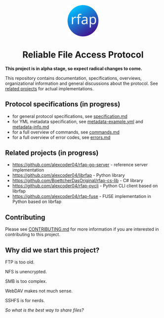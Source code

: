 <div align="center">
  <img src="./assets/rfap_icon_v1.svg" width="20%" height="auto">
</div>
<h1 align="center">Reliable File Access Protocol</h1>

**This project is in alpha stage, so expect radical changes to come.**

This repository contains documentation, specifications, overviews,
organizational information and general discussions about the protocol. See
[related projects](#related-projects-in-progress) for actual implementations.

## Protocol specifications (in progress)

 - for general protocol specifications, see [specification.md](./specification.md)
 - for YML metadata specification, see [metadata-example.yml](./metadata-example.yml)
   and [metadata-info.md](./metadata-info.md)
 - for a full overview of commands, see [commands.md](./commands.md)
 - for a full overview of error codes, see [errors.md](./errors.md)

## Related projects (in progress)

 - https://github.com/alexcoder04/rfap-go-server - reference server implementation
 - https://github.com/alexcoder04/librfap - Python library
 - https://github.com/BoettcherDasOriginal/rfap-cs-lib - C# library
 - https://github.com/alexcoder04/rfap-pycli - Python CLI client based on librfap
 - https://github.com/alexcoder04/rfap-fuse - FUSE implementation in Python based on librfap

## Contributing

Please see [CONTRIBUTING.md](./CONTRIBUTING.md) for more information if you are
interested in contributing to this project.

## Why did we start this project?

FTP is too old.

NFS is unencrypted.

SMB is too complex.

WebDAV makes not much sense.

SSHFS is for nerds.

*So what is the best way to share files?*

